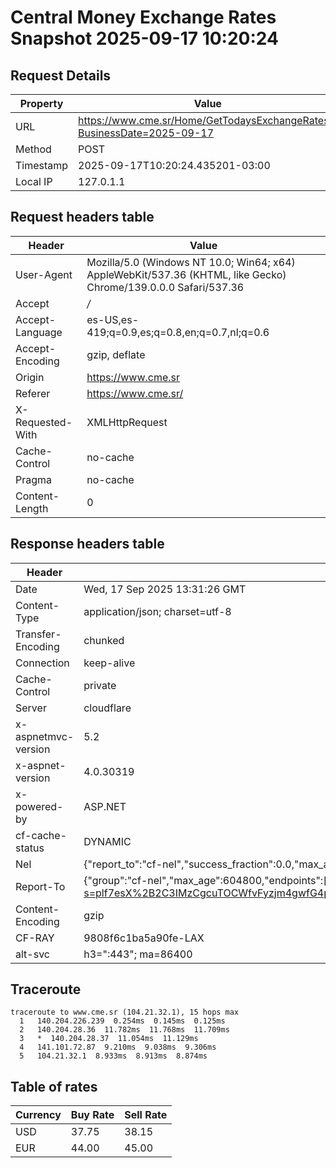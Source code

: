 # Central Money Exchange Rates Snapshot 2025-09-17 10:20:24
## Request Details

| Property | Value |
|----------|-------|
| URL | https://www.cme.sr/Home/GetTodaysExchangeRates/?BusinessDate=2025-09-17 |
| Method | POST |
| Timestamp | 2025-09-17T10:20:24.435201-03:00 |
| Local IP | 127.0.1.1 |
    
## Request headers table

| Header | Value |
|--------|-------|
| User-Agent | Mozilla/5.0 (Windows NT 10.0; Win64; x64) AppleWebKit/537.36 (KHTML, like Gecko) Chrome/139.0.0.0 Safari/537.36 |
| Accept | */* |
| Accept-Language | es-US,es-419;q=0.9,es;q=0.8,en;q=0.7,nl;q=0.6 |
| Accept-Encoding | gzip, deflate |
| Origin | https://www.cme.sr |
| Referer | https://www.cme.sr/ |
| X-Requested-With | XMLHttpRequest |
| Cache-Control | no-cache |
| Pragma | no-cache |
| Content-Length | 0 |

    
## Response headers table
| Header | Value |
|--------|-------|
| Date | Wed, 17 Sep 2025 13:31:26 GMT |
| Content-Type | application/json; charset=utf-8 |
| Transfer-Encoding | chunked |
| Connection | keep-alive |
| Cache-Control | private |
| Server | cloudflare |
| x-aspnetmvc-version | 5.2 |
| x-aspnet-version | 4.0.30319 |
| x-powered-by | ASP.NET |
| cf-cache-status | DYNAMIC |
| Nel | {"report_to":"cf-nel","success_fraction":0.0,"max_age":604800} |
| Report-To | {"group":"cf-nel","max_age":604800,"endpoints":[{"url":"https://a.nel.cloudflare.com/report/v4?s=plf7esX%2B2C3IMzCgcuTOCWfvFyzjm4gwfG4pqku2hyr1yyXuC0jvi43YJvNzg7a3DE5atSBMCavjSoc5QhkcajGUJqGqV7zPGC4%3D"}]} |
| Content-Encoding | gzip |
| CF-RAY | 9808f6c1ba5a90fe-LAX |
| alt-svc | h3=":443"; ma=86400 |

## Traceroute 

```
traceroute to www.cme.sr (104.21.32.1), 15 hops max
  1   140.204.226.239  0.254ms  0.145ms  0.125ms 
  2   140.204.28.36  11.782ms  11.768ms  11.709ms 
  3   *  140.204.28.37  11.054ms  11.129ms 
  4   141.101.72.87  9.210ms  9.038ms  9.306ms 
  5   104.21.32.1  8.933ms  8.913ms  8.874ms 

```


## Table of rates

| Currency | Buy Rate | Sell Rate |
|----------|----------|-----------|
| USD | 37.75 | 38.15 |
| EUR | 44.00 | 45.00 |
